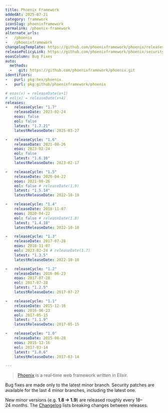 ```yaml
---
title: Phoenix Framework
addedAt: 2025-07-21
category: framework
iconSlug: phoenixframework
permalink: /phoenix-framework
alternate_urls:
-   /phoenix
-   /phoenixframework
changelogTemplate: https://github.com/phoenixframework/phoenix/releases/tag/v__LATEST__
releasePolicyLink: https://github.com/phoenixframework/phoenix/security
eoasColumn: Bug Fixes
auto:
  methods:
  -   git: https://github.com/phoenixframework/phoenix.git
identifiers:
-   purl: pkg:hex/phoenix
-   purl: pkg:github/phoenixframework/phoenix

# eoas(x) = releaseDate(x+1)
# eol(x) = releaseDate(x+4)
releases:
-   releaseCycle: "1.7"
    releaseDate: 2023-02-24
    eoas: false
    eol: false
    latest: "1.7.21"
    latestReleaseDate: 2025-03-27

-   releaseCycle: "1.6"
    releaseDate: 2021-08-26
    eoas: 2023-02-24
    eol: false
    latest: "1.6.16"
    latestReleaseDate: 2023-02-17

-   releaseCycle: "1.5"
    releaseDate: 2020-04-22
    eoas: 2021-08-26
    eol: false # releaseDate(1.9)
    latest: "1.5.14"
    latestReleaseDate: 2022-10-10

-   releaseCycle: "1.4"
    releaseDate: 2018-11-07
    eoas: 2020-04-22
    eol: false # releaseDate(1.8)
    latest: "1.4.18"
    latestReleaseDate: 2022-10-10

-   releaseCycle: "1.3"
    releaseDate: 2017-07-28
    eoas: 2018-11-07
    eol: 2023-02-24 # releaseDate(1.7)
    latest: "1.3.5"
    latestReleaseDate: 2022-10-10

-   releaseCycle: "1.2"
    releaseDate: 2016-06-23
    eoas: 2017-07-28
    eol: 2017-07-28
    latest: "1.2.5"
    latestReleaseDate: 2017-07-27

-   releaseCycle: "1.1"
    releaseDate: 2015-12-16
    eoas: 2016-06-23
    eol: 2017-05-15
    latest: "1.1.9"
    latestReleaseDate: 2017-05-15

-   releaseCycle: "1.0"
    releaseDate: 2015-08-28
    eoas: 2015-12-16
    eol: 2017-03-14
    latest: "1.0.6"
    latestReleaseDate: 2017-03-14

---
```


> [Phoenix](https://www.phoenixframework.org/) is a real‑time web framework written in Elixir.

Bug fixes are made only to the latest minor branch. Security patches are available
for the last 4 minor branches, including the latest one.

New _minor_ versions (e.g. **1.8 → 1.9**) are released roughly every 18–24 months. The 
[Changelog](https://github.com/phoenixframework/phoenix/blob/main/CHANGELOG.md) lists
breaking changes between releases.
